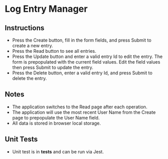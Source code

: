 # Log Entry Manager

## Instructions

- Press the Create button, fill in the form fields, and press Submit to create a new entry.
- Press the Read button to see all entries.
- Press the Update button and enter a valid entry Id to edit the entry. The form is prepopulated with the current field values. Edit the field values then press Submit to update the entry.
- Press the Delete button, enter a valid entry Id, and press Submit to delete the entry.

## Notes

- The application switches to the Read page after each operation.
- The application will use the most recent User Name from the Create page to prepopulate the User Name field.
- All data is stored in browser local storage.

## Unit Tests

- Unit test is in **tests** and can be run via Jest.

